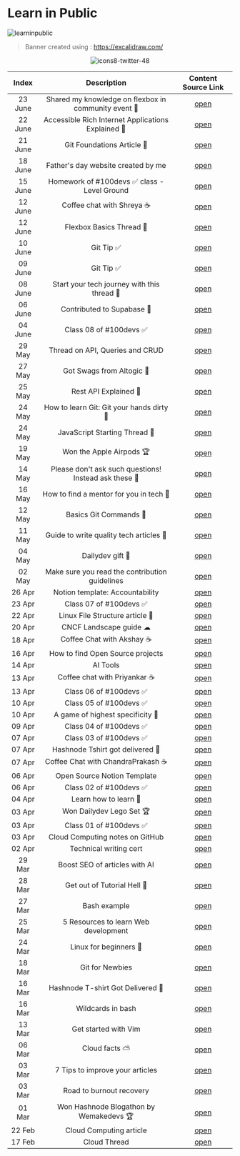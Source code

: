 # Learn in Public

![learninpublic](https://github.com/shubhsharma19/LearnInPublic/assets/69891912/d72e8f06-1291-47d4-a094-ee841ecc6e33)

> Banner created using : https://excalidraw.com/


<div align="center">
  
  ![icons8-twitter-48](https://github.com/shubhsharma19/LearnInPublic/assets/69891912/399c0d7f-428b-48d6-a5f9-05895e3bc4d9)
  
</div>

<div align="center">
  
  |Index| Description | Content Source Link |
  |:--:|:-------------:|:------------------:|
  |23 June|Shared my knowledge on flexbox in community event 📢 |[open](https://twitter.com/shubhstwt/status/1672266478832488454?s=20)
  |22 June|Accessible Rich Internet Applications Explained 🧵|[open](https://twitter.com/shubhstwt/status/1671838941916581891?s=20)
  |21 June|Git Foundations Article 📑| [open](https://twitter.com/shubhstwt/status/1671479207174758400?s=20)
  |18 June|Father's day website created by me|[open](https://twitter.com/shubhstwt/status/1670367904381157376?s=20)
  |15 June|Homework of #100devs ✅ class - Level Ground|[open](https://twitter.com/shubhstwt/status/1669340124612812803?s=20)
  |12 June|Coffee chat with Shreya ☕|[open](https://twitter.com/shubhstwt/status/1668291684130758656?s=20)
  |12 June|Flexbox Basics Thread 🧵|[open](https://twitter.com/shubhstwt/status/1668213946455822337?s=20)
  |10 June|Git Tip ✅ |[open](https://twitter.com/shubhstwt/status/1667455548672069632?s=20)
  |09 June|Git Tip ✅|[open](https://twitter.com/shubhstwt/status/1667080357433454592?s=20)
  |08 June|Start your tech journey with this thread 🧵 |[open](https://twitter.com/shubhstwt/status/1666789557021581314)
  |06 June|Contributed to Supabase 💚|[open](https://twitter.com/shubhstwt/status/1665943672519553028?s=20)
  |04 June|Class 08 of #100devs ✅| [open](https://twitter.com/shubhstwt/status/1665297396358688768?s=20)
  |29 May|Thread on API, Queries and CRUD| [open](https://twitter.com/shubhstwt/status/1663191807424098304?s=20)
  |27 May|Got Swags from Altogic 💜|[open](https://twitter.com/shubhstwt/status/1662370520967553025?s=20)
  |25 May|Rest API Explained 🧵|[open](https://twitter.com/shubhstwt/status/1661725150973419521?s=20)
  |24 May|How to learn Git: Git your hands dirty 🧵|[open](https://twitter.com/shubhstwt/status/1661415984224432128?s=20)
  |24 May|JavaScript Starting Thread 🧵|[open](https://twitter.com/shubhstwt/status/1661267275679412224?s=20)
  |19 May|Won the Apple Airpods 🏆|[open](https://twitter.com/shubhstwt/status/1659537318863335424?s=20)
  |14 May|Please don't ask such questions! Instead ask these 🧵|[open](https://twitter.com/shubhstwt/status/1657793720564199424?s=20)
  |16 May|How to find a mentor for you in tech 🧵|[open](https://twitter.com/shubhstwt/status/1658503972511170561?s=20)
  |12 May|Basics Git Commands 🧵|[open](https://twitter.com/shubhstwt/status/1657039535836938240?s=20)
  |11 May|Guide to write quality tech articles 📖|[open](https://twitter.com/shubhstwt/status/1656533669421662208?s=20)
  |04 May|Dailydev gift 🎁|[open](https://twitter.com/shubhstwt/status/1654006694362611712?s=20)
  |02 May|Make sure you read the contribution guidelines|[open](https://twitter.com/shubhstwt/status/1653343782165962753)
  |26 Apr|Notion template: Accountability| [open](https://twitter.com/shubhstwt/status/1651191929043058690)
  |23 Apr|Class 07 of #100devs ✅|[open](https://twitter.com/shubhstwt/status/1650174176572092416)
  |22 Apr|Linux File Structure article 📖|[open](https://twitter.com/shubhstwt/status/1649707361685364738)
  |20 Apr|CNCF Landscape guide ☁|[open](https://twitter.com/shubhstwt/status/1649027638047174658)
  |18 Apr|Coffee Chat with Akshay ☕|[open](https://twitter.com/shubhstwt/status/1648381187000524800?s=20)
  |16 Apr|How to find Open Source projects|[open](https://twitter.com/shubhstwt/status/1647326245045284866?s=20)
  |14 Apr|AI Tools |[open](https://twitter.com/shubhstwt/status/1646792925198815233)
  |13 Apr|Coffee chat with Priyankar ☕|[open](https://twitter.com/shubhstwt/status/1646543974512070657?s=20)
  |13 Apr|Class 06 of #100devs ✅|[open](https://twitter.com/shubhstwt/status/1646446212760088576?s=20)
  |10 Apr|Class 05 of #100devs ✅|[open](https://twitter.com/shubhstwt/status/1645481632005234688)
  |10 Apr|A game of highest specificity 🎲|[open](https://twitter.com/shubhstwt/status/1645340715818549249)
  |09 Apr|Class 04 of #100devs ✅|[open](https://twitter.com/shubhstwt/status/1644774883409432576)
  |07 Apr|Class 03 of #100devs ✅|[open](https://twitter.com/shubhstwt/status/1644379539731288064?s=20)
  |07 Apr|Hashnode Tshirt got delivered 👕|[open](https://twitter.com/shubhstwt/status/1644298439877066753?s=20)
  |07 Apr|Coffee Chat with ChandraPrakash ☕|[open](https://twitter.com/shubhstwt/status/1644258942535761920?s=20)
  |06 Apr|Open Source Notion Template|[open](https://twitter.com/shubhstwt/status/1644038475317133312?s=20)
  |06 Apr|Class 02 of #100devs ✅|[open](https://twitter.com/shubhstwt/status/1643710613221416960?s=20)
  |04 Apr|Learn how to learn 🧾|[open](https://twitter.com/shubhstwt/status/1643216396548186112?s=20)
  |03 Apr|Won Dailydev Lego Set 🏆|[open](https://twitter.com/shubhstwt/status/1642925104798793728?s=20)
  |03 Apr|Class 01 of #100devs ✅|[open](https://twitter.com/shubhstwt/status/1642870069893173248?s=20)
  |03 Apr|Cloud Computing notes on GitHub|[open](https://twitter.com/shubhstwt/status/1642807689532297217?s=20)
  |02 Apr|Technical writing cert|[open](https://twitter.com/shubhstwt/status/1642269045297917952?s=20)
  |29 Mar|Boost SEO of articles with AI|[open](https://twitter.com/shubhstwt/status/1640996078643449858?s=20)
  |28 Mar|Get out of Tutorial Hell 🧵|[open](https://twitter.com/shubhstwt/status/1640700116205199361?s=20)
  |27 Mar|Bash example|[open](https://twitter.com/shubhstwt/status/1640390945001836544?s=20)
  |25 Mar|5 Resources to learn Web development|[open](https://twitter.com/shubhstwt/status/1639669491742253059?s=20)
  |24 Mar|Linux for beginners 📑|[open](https://twitter.com/shubhstwt/status/1639247304636129281?s=20)
  |18 Mar|Git for Newbies|[open](https://twitter.com/shubhstwt/status/1637143599451103232?s=20)
  |16 Mar|Hashnode T-shirt Got Delivered 👕|[open](https://twitter.com/shubhstwt/status/1636323885149999104?s=20)
  |16 Mar|Wildcards in bash |[open](https://twitter.com/shubhstwt/status/1636199717863317504?s=20)
  |13 Mar|Get started with Vim|[open](https://www.notion.so/shubhworkspace/List-1e9fa036eb364d3e83cf32e20100e92d)
  |06 Mar|Cloud facts ⛅|[open](https://twitter.com/shubhstwt/status/1632753413363585027?s=20)
  |03 Mar|7 Tips to improve your articles|[open](https://twitter.com/shubhstwt/status/1631682675936206850?s=20)
  |03 Mar|Road to burnout recovery|[open](https://twitter.com/shubhstwt/status/1631535632433532928?s=20)
  |01 Mar|Won Hashnode Blogathon by Wemakedevs 🏆|[open](https://twitter.com/shubhstwt/status/1630827067305775104?s=20)
  |22 Feb|Cloud Computing article|[open](https://twitter.com/shubhstwt/status/1626613871653052416?s=20)
  |17 Feb|Cloud Thread|[open](https://twitter.com/shubhstwt/status/1626613871653052416?s=20)

</div>
